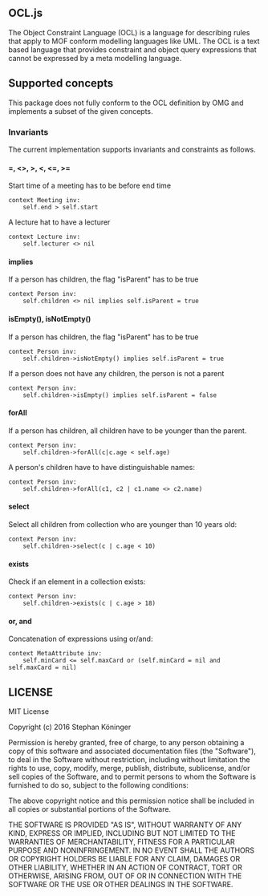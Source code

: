 ## OCL.js
The Object Constraint Language (OCL) is a language for describing rules that apply to MOF conform modelling languages like UML.
The OCL is a text based language that provides constraint and object query expressions that cannot be expressed by a meta modelling language.

## Supported concepts
This package does not fully conform to the OCL definition by OMG and implements a subset of the given concepts.

### Invariants
The current implementation supports invariants and constraints as follows.

#### =, <>, >, <, <=, >=
Start time of a meeting has to be before end time
``` ocl
context Meeting inv:
    self.end > self.start
```

A lecture hat to have a lecturer
``` ocl
context Lecture inv:
    self.lecturer <> nil
```

#### implies
If a person has children, the flag "isParent" has to be true
``` ocl
context Person inv:
    self.children <> nil implies self.isParent = true
```

#### isEmpty(), isNotEmpty()
If a person has children, the flag "isParent" has to be true
``` ocl
context Person inv:
    self.children->isNotEmpty() implies self.isParent = true
```

If a person does not have any children, the person is not a parent
``` ocl
context Person inv:
    self.children->isEmpty() implies self.isParent = false
```

#### forAll
If a person has children, all children have to be younger than the parent.
``` ocl
context Person inv:
    self.children->forAll(c|c.age < self.age)
```
A person's children have to have distinguishable names:
``` ocl
context Person inv:
    self.children->forAll(c1, c2 | c1.name <> c2.name)
```

#### select
Select all children from collection who are younger than 10 years old:
``` ocl
context Person inv:
    self.children->select(c | c.age < 10)
```

#### exists
Check if an element in a collection exists:
``` ocl
context Person inv:
    self.children->exists(c | c.age > 18)
```

#### or, and
Concatenation of expressions using or/and:
``` ocl
context MetaAttribute inv:
    self.minCard <= self.maxCard or (self.minCard = nil and self.maxCard = nil)
```

## LICENSE
MIT License

Copyright (c) 2016 Stephan Köninger

Permission is hereby granted, free of charge, to any person obtaining a copy
of this software and associated documentation files (the "Software"), to deal
in the Software without restriction, including without limitation the rights
to use, copy, modify, merge, publish, distribute, sublicense, and/or sell
copies of the Software, and to permit persons to whom the Software is
furnished to do so, subject to the following conditions:

The above copyright notice and this permission notice shall be included in all
copies or substantial portions of the Software.

THE SOFTWARE IS PROVIDED "AS IS", WITHOUT WARRANTY OF ANY KIND, EXPRESS OR
IMPLIED, INCLUDING BUT NOT LIMITED TO THE WARRANTIES OF MERCHANTABILITY,
FITNESS FOR A PARTICULAR PURPOSE AND NONINFRINGEMENT. IN NO EVENT SHALL THE
AUTHORS OR COPYRIGHT HOLDERS BE LIABLE FOR ANY CLAIM, DAMAGES OR OTHER
LIABILITY, WHETHER IN AN ACTION OF CONTRACT, TORT OR OTHERWISE, ARISING FROM,
OUT OF OR IN CONNECTION WITH THE SOFTWARE OR THE USE OR OTHER DEALINGS IN THE
SOFTWARE.
